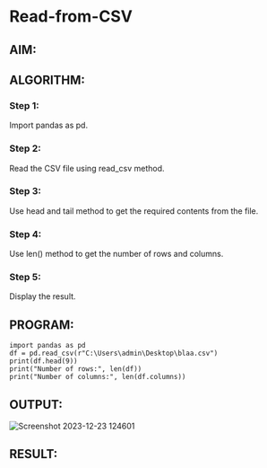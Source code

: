 # Read-from-CSV

## AIM:

## ALGORITHM:
### Step 1:
Import pandas as pd.
### Step 2:
Read the CSV file using read_csv method.
### Step 3:
Use head and tail method to get the required contents from the file.
### Step 4:
Use len() method to get the number of rows and columns.
### Step 5:
Display the result.
## PROGRAM:
```
import pandas as pd
df = pd.read_csv(r"C:\Users\admin\Desktop\blaa.csv")
print(df.head(9))
print("Number of rows:", len(df))
print("Number of columns:", len(df.columns))
```

## OUTPUT:

![Screenshot 2023-12-23 124601](https://github.com/syedfayaz3105/Read-from-CSV/assets/147144126/886de3e4-954e-4f0c-a44e-a5796dd5a949)


## RESULT:

